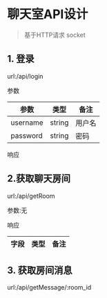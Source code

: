 # 聊天室API设计

> 基于HTTP请求 socket

## 1. 登录

url:/api/login

参数

| 参数     | 类型   | 备注   |
| -------- | ------ | ------ |
| username | string | 用户名 |
| password | string | 密码   |

响应



## 2.获取聊天房间

url:/api/getRoom

参数:无

响应

| 字段 | 类型 | 备注 |
| ---- | ---- | ---- |

## 3. 获取房间消息

url:/api/getMessage/:room_id





